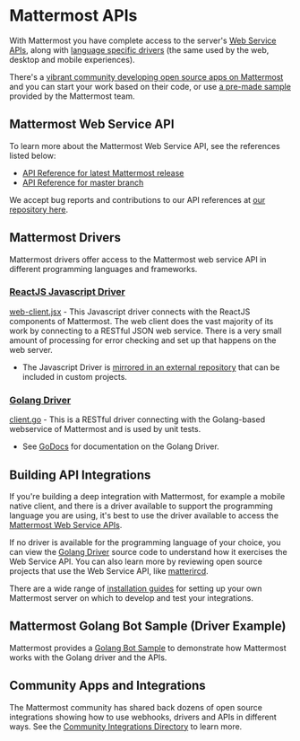 # Mattermost APIs

With Mattermost you have complete access to the server's [Web Service APIs](https://docs.mattermost.com/developer/api.html#mattermost-web-service-api), along with [language specific drivers](https://docs.mattermost.com/developer/api.html#mattermost-drivers) (the same used by the web, desktop and mobile experiences).

There's a [vibrant community developing open source apps on Mattermost](https://docs.mattermost.com/developer/api.html#community-apps-and-integrations) and you can start your work based on their code, or use [a pre-made sample](https://docs.mattermost.com/developer/api.html#matermost-golang-bot-sample) provided by the Mattermost team.

## Mattermost Web Service API

To learn more about the Mattermost Web Service API, see the references listed below:

- [API Reference for latest Mattermost release](https://api.mattermost.com/)
- [API Reference for master branch](https://api.mattermost.com/master/)

We accept bug reports and contributions to our API references at [our repository here](https://github.com/mattermost/mattermost-api-reference).

## Mattermost Drivers

Mattermost drivers offer access to the Mattermost web service API in different programming languages and frameworks.

### [ReactJS Javascript Driver](https://github.com/mattermost/platform/blob/master/webapp/client/client.jsx)

[web-client.jsx](https://github.com/mattermost/platform/blob/master/webapp/client/client.jsx) - This Javascript driver connects with the ReactJS components of Mattermost. The web client does the vast majority of its work by connecting to a RESTful JSON web service. There is a very small amount of processing for error checking and set up that happens on the web server.

- The Javascript Driver is [mirrored in an external repository](https://github.com/mattermost/mattermost-driver-javascript) that can be included in custom projects.

### [Golang Driver](https://github.com/mattermost/platform/blob/master/model/client.go)

[client.go](https://github.com/mattermost/platform/blob/master/model/client.go) - This is a RESTful driver connecting with the Golang-based webservice of Mattermost and is used by unit tests.

- See [GoDocs](https://godoc.org/github.com/mattermost/platform/model) for documentation on the Golang Driver.

## Building API Integrations

If you're building a deep integration with Mattermost, for example a mobile native client, and there is a driver available to support the programming language you are using, it's best to use the driver available to access the [Mattermost Web Service APIs](http://docs.mattermost.com/developer/web-service.html).

If no driver is available for the programming language of your choice, you can view the [Golang Driver](https://github.com/mattermost/platform/blob/master/model/client.go) source code to understand how it exercises the Web Service API. You can also learn more by reviewing open source projects that use the Web Service API, like [matterircd](https://github.com/42wim/matterircd).

There are a wide range of [installation guides](http://www.mattermost.org/installation/) for setting up your own Mattermost server on which to develop and test your integrations.

## Mattermost Golang Bot Sample (Driver Example)

Mattermost provides a [Golang Bot Sample](https://github.com/mattermost/mattermost-bot-sample-golang) to demonstrate how Mattermost works with the Golang driver and the APIs.

## Community Apps and Integrations

The Mattermost community has shared back dozens of open source integrations showing how to use webhooks, drivers and APIs in different ways. See the [Community Integrations Directory](https://about.mattermost.com/default-app-directory/) to learn more.
